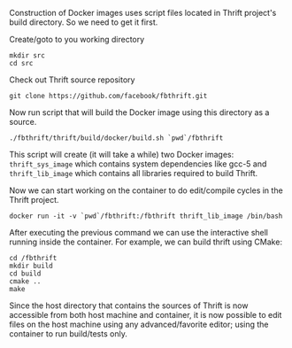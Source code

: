 Construction of Docker images uses script files located in Thrift project's build directory. So we need to get it first.

Create/goto to you working directory

```
mkdir src
cd src
```
Check out Thrift source repository

```
git clone https://github.com/facebook/fbthrift.git
```

Now run script that will build the Docker image using this directory as a source.
```
./fbthrift/thrift/build/docker/build.sh `pwd`/fbthrift
```

This script will create (it will take a while) two Docker images: `thrift_sys_image` which contains system dependencies like gcc-5 and `thrift_lib_image` which contains all libraries required to build Thrift.

Now we can start working on the container to do edit/compile cycles in the Thrift project.
```
docker run -it -v `pwd`/fbthrift:/fbthrift thrift_lib_image /bin/bash
```
After executing the previous command we can use the interactive shell running inside the container.
For example, we can build thrift using CMake:
```
cd /fbthrift
mkdir build
cd build
cmake ..
make
```

Since the host directory that contains the sources of Thrift is now accessible from both host machine and container, it is now possible to edit files on the host machine using any advanced/favorite editor; using the container to run build/tests only.
